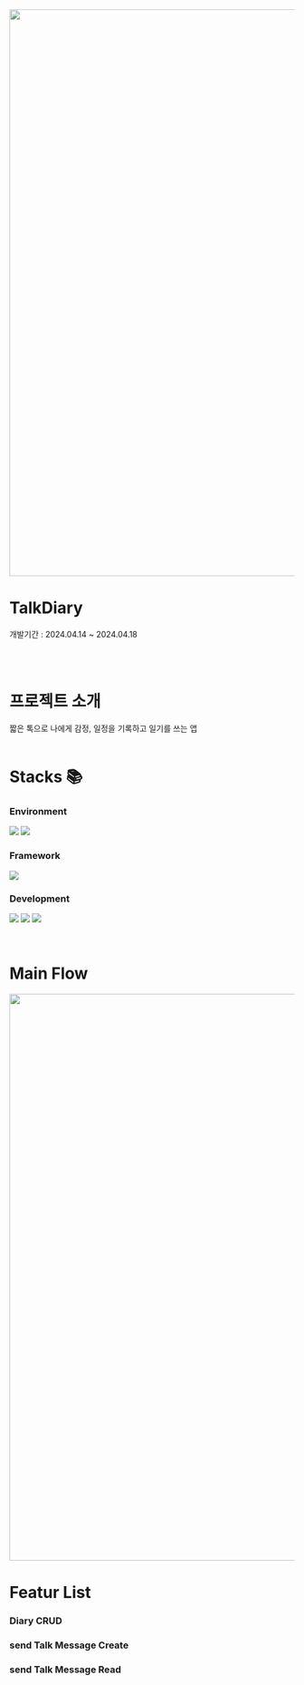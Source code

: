 
<img src="https://github.com/SANGDOLEE/NC1_DiaryTalk/assets/108053426/3fd982ae-bf51-4a4b-9252-db60c11b8f40" width="1000px;" alt=""/>

<h1> TalkDiary </h1>
<p> 개발기간 : 2024.04.14 ~ 2024.04.18 </p>

<br/>
<br/>

<h1> 프로젝트 소개 </h1>
짧은 톡으로 나에게 감정, 일정을 기록하고 일기를 쓰는 앱
<br/>
<br/>

<h1> Stacks 📚 </h1>
<h3> Environment </h3>
<p><img src="https://img.shields.io/badge/XCODE-147EFB?style=for-the-badge&logo=xcode&logoColor=white"> <img src="https://img.shields.io/badge/GITHUB-181717?style=for-the-badge&logo=github&logoColor=white"></p>

<h3> Framework </h3>
<p>
  <img src="https://img.shields.io/badge/UIKIT-2396F3?style=for-the-badge&logo=UIKit&logoColor=white">
</p>

<h3> Development </h3>
<p>
  <img src="https://img.shields.io/badge/AutoLayout-FFFF66?style=for-the-badge&logo=AUTOLAYOUT&logoColor=white">
  <img src="https://img.shields.io/badge/URLSchema-E30E17?style=for-the-badge&logo=URLSCHEMA&logoColor=white">
  <img src="https://img.shields.io/badge/CoreData-5C1F87?style=for-the-badge&logo=COREDATA&logoColor=white">
</p>

<br/>

<h1> Main Flow </h1>
<img src="https://github.com/SANGDOLEE/NC1_DiaryTalk/assets/108053426/33754eb2-a68b-4b29-b5e5-c58e11cb2fbe" width="1000px;" alt=""/>


<br/>

<h1> Featur List </h1>
<h3> Diary CRUD </h3>
<h3> send Talk Message Create</h3>
<h3> send Talk Message Read</h3>

<br/>
<br/>
<br/>
<br/>
